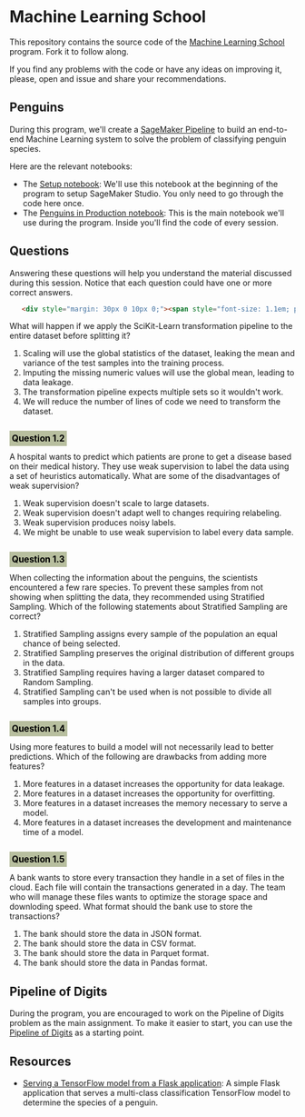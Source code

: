 # Machine Learning School

This repository contains the source code of the [Machine Learning School](https://www.ml.school) program. Fork it to follow along.

If you find any problems with the code or have any ideas on improving it, please, open and issue and share your recommendations.

## Penguins

During this program, we'll create a [SageMaker Pipeline](https://docs.aws.amazon.com/sagemaker/latest/dg/pipelines-sdk.html) to build an end-to-end Machine Learning system to solve the problem of classifying penguin species.

Here are the relevant notebooks:

* The [Setup notebook](penguins/penguins-setup.ipynb): We'll use this notebook at the beginning of the program to setup SageMaker Studio. You only need to go through the code here once.
* The [Penguins in Production notebook](penguins/penguins-cohort.ipynb): This is the main notebook we'll use during the program. Inside you'll find the code of every session.

## Questions

Answering these questions will help you understand the material discussed during this session. Notice that each question could have one or more correct answers.

```html
   <div style="margin: 30px 0 10px 0;"><span style="font-size: 1.1em; padding:4px; background-color: #b8bf9f; color: #000;"><strong>Question 1.1</strong></span></div>
```

What will happen if we apply the SciKit-Learn transformation pipeline to the entire dataset before splitting it?

1. Scaling will use the global statistics of the dataset, leaking the mean and variance of the test samples into the training process.
2. Imputing the missing numeric values will use the global mean, leading to data leakage.
3. The transformation pipeline expects multiple sets so it wouldn't work.
4. We will reduce the number of lines of code we need to transform the dataset.


<div style="margin: 30px 0 10px 0;"><span style="font-size: 1.1em; padding:4px; background-color: #b8bf9f; color: #000;"><strong>Question 1.2</strong></span></div>

A hospital wants to predict which patients are prone to get a disease based on their medical history. They use weak supervision to label the data using a set of heuristics automatically. What are some of the disadvantages of weak supervision?

1. Weak supervision doesn't scale to large datasets.
2. Weak supervision doesn't adapt well to changes requiring relabeling.
3. Weak supervision produces noisy labels.
4. We might be unable to use weak supervision to label every data sample.


<div style="margin: 30px 0 10px 0;"><span style="font-size: 1.1em; padding:4px; background-color: #b8bf9f; color: #000;"><strong>Question 1.3</strong></span></div>

When collecting the information about the penguins, the scientists encountered a few rare species. To prevent these samples from not showing when splitting the data, they recommended using Stratified Sampling. Which of the following statements about Stratified Sampling are correct?

1. Stratified Sampling assigns every sample of the population an equal chance of being selected.
2. Stratified Sampling preserves the original distribution of different groups in the data.
3. Stratified Sampling requires having a larger dataset compared to Random Sampling.
4. Stratified Sampling can't be used when is not possible to divide all samples into groups.


<div style="margin: 30px 0 10px 0;"><span style="font-size: 1.1em; padding:4px; background-color: #b8bf9f; color: #000;"><strong>Question 1.4</strong></span></div>

Using more features to build a model will not necessarily lead to better predictions. Which of the following are drawbacks from adding more features?

1. More features in a dataset increases the opportunity for data leakage.
2. More features in a dataset increases the opportunity for overfitting.
3. More features in a dataset increases the memory necessary to serve a model.
4. More features in a dataset increases the development and maintenance time of a model. 


<div style="margin: 30px 0 10px 0;"><span style="font-size: 1.1em; padding:4px; background-color: #b8bf9f; color: #000;"><strong>Question 1.5</strong></span></div>

A bank wants to store every transaction they handle in a set of files in the cloud. Each file will contain the transactions generated in a day. The team who will manage these files wants to optimize the storage space and downloding speed. What format should the bank use to store the transactions?

1. The bank should store the data in JSON format.
2. The bank should store the data in CSV format.
3. The bank should store the data in Parquet format.
4. The bank should store the data in Pandas format.


## Pipeline of Digits

During the program, you are encouraged to work on the Pipeline of Digits problem as the main assignment. To make it easier to start, you can use the [Pipeline of Digits](mnist/mnist.ipynb) as a starting point.

## Resources

* [Serving a TensorFlow model from a Flask application](penguins/serving/flask/README.md): A simple Flask application that serves a multi-class classification TensorFlow model to determine the species of a penguin.

